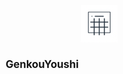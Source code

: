 <div align="center">
  <picture>
     <img width="100" alt="logo" src="./GenkouYoushi/Assets.xcassets/AppIcon.appiconset/genkouyoushi_app_icon_1024x1024.png">
  </picture>
</div>

# GenkouYoushi
